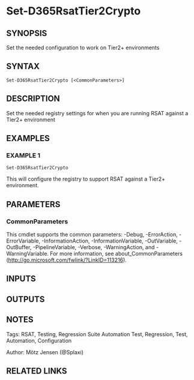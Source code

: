 ﻿---
external help file: d365fo.tools-help.xml
Module Name: d365fo.tools
online version:
schema: 2.0.0
---

# Set-D365RsatTier2Crypto

## SYNOPSIS
Set the needed configuration to work on Tier2+ environments

## SYNTAX

```
Set-D365RsatTier2Crypto [<CommonParameters>]
```

## DESCRIPTION
Set the needed registry settings for when you are running RSAT against a Tier2+ environment

## EXAMPLES

### EXAMPLE 1
```
Set-D365RsatTier2Crypto
```

This will configure the registry to support RSAT against a Tier2+ environment.

## PARAMETERS

### CommonParameters
This cmdlet supports the common parameters: -Debug, -ErrorAction, -ErrorVariable, -InformationAction, -InformationVariable, -OutVariable, -OutBuffer, -PipelineVariable, -Verbose, -WarningAction, and -WarningVariable.
For more information, see about_CommonParameters (http://go.microsoft.com/fwlink/?LinkID=113216).

## INPUTS

## OUTPUTS

## NOTES
Tags: RSAT, Testing, Regression Suite Automation Test, Regression, Test, Automation, Configuration

Author: Mötz Jensen (@Splaxi)

## RELATED LINKS
